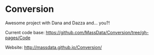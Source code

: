 # Conversion
Awesome project with Dana and Dazza and... you?!

Current code base: https://github.com/MassData/Conversion/tree/gh-pages/Code

Website: http://massdata.github.io/Conversion/
